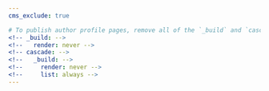```yaml
---
cms_exclude: true

# To publish author profile pages, remove all of the `_build` and `cascade` settings below.
<!-- _build: -->
<!--   render: never -->
<!-- cascade: -->
<!--   _build: -->
<!--     render: never -->
<!--     list: always -->
---
```

